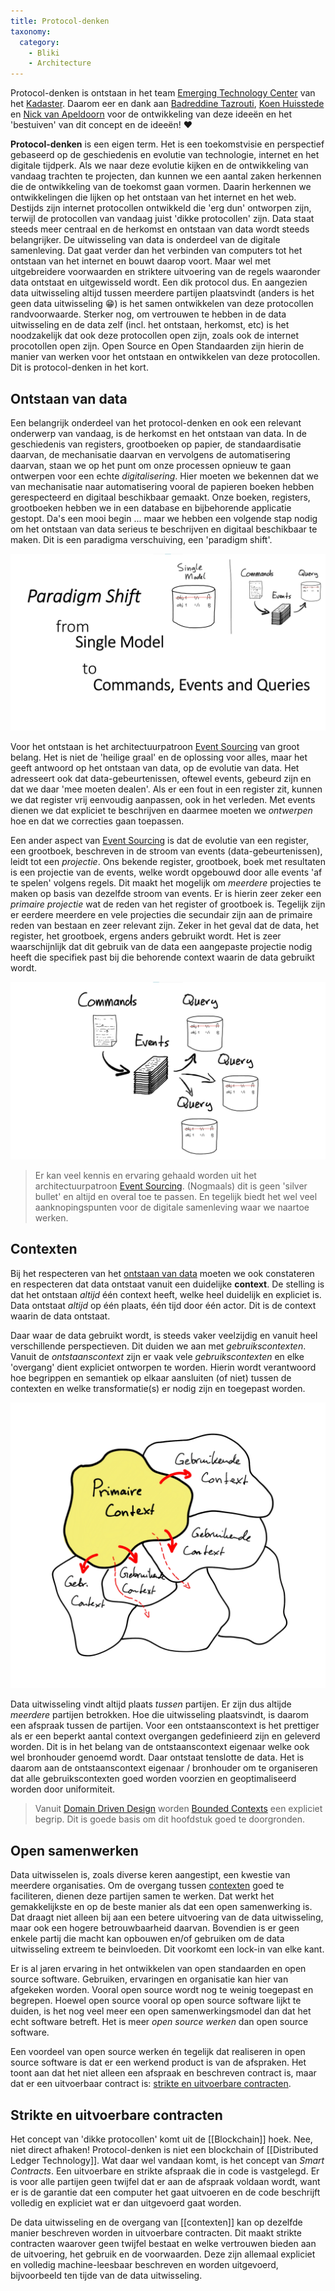 ```yaml
---
title: Protocol-denken
taxonomy:
  category:
    - Bliki
    - Architecture
---
```

Protocol-denken is ontstaan in het team <a href="https://www.kadaster.nl/zakelijk/over-ons/innovatie" target="_blank">Emerging Technology Center</a> van het <a href="https://kadaster.nl" target="_blank">Kadaster</a>.  Daarom eer en dank aan <a href="https://www.linkedin.com/in/btazrouti/" target="_blank">Badreddine Tazrouti</a>, <a href="https://www.linkedin.com/in/koenhuisstede/" target="_blank">Koen Huisstede</a> en <a href="https://www.linkedin.com/in/nickvapeldoorn/" target="_blank">Nick van Apeldoorn</a> voor de ontwikkeling van deze ideeën en het 'bestuiven' van dit concept en de ideeën! :heart:

**Protocol-denken** is een eigen term. Het is een toekomstvisie en perspectief gebaseerd op de geschiedenis en evolutie van technologie, internet en het digitale tijdperk. Als we naar deze evolutie kijken en de ontwikkeling van vandaag trachten te projecten, dan kunnen we een aantal zaken herkennen die de ontwikkeling van de toekomst gaan vormen. Daarin herkennen we ontwikkelingen die lijken op het ontstaan van het internet en het web. Destijds zijn internet protocollen ontwikkeld die 'erg dun' ontworpen zijn, terwijl de protocollen van vandaag juist 'dikke protocollen' zijn. Data staat steeds meer centraal en de herkomst en ontstaan van data wordt steeds belangrijker. De uitwisseling van data is onderdeel van de digitale samenleving. Dat gaat verder dan het verbinden van computers tot het ontstaan van het internet en bouwt daarop voort. Maar wel met uitgebreidere voorwaarden en striktere uitvoering van de regels waaronder data ontstaat en uitgewisseld wordt. Een dik protocol dus. En aangezien data uitwisseling altijd tussen meerdere partijen plaatsvindt (anders is het geen data uitwisseling :grin:) is het samen ontwikkelen van deze protocollen randvoorwaarde. Sterker nog, om vertrouwen te hebben in de data uitwisseling en de data zelf (incl. het ontstaan, herkomst, etc) is het noodzakelijk dat ook deze protocollen open zijn, zoals ook de internet procotollen open zijn. Open Source en Open Standaarden zijn hierin de manier van werken voor het ontstaan en ontwikkelen van deze protocollen. Dit is protocol-denken in het kort.

## Ontstaan van data

Een belangrijk onderdeel van het protocol-denken en ook een relevant onderwerp van vandaag, is de herkomst en het ontstaan van data. In de geschiedenis van registers, grootboeken op papier, de standaardisatie daarvan, de mechanisatie daarvan en vervolgens de automatisering daarvan, staan we op het punt om onze processen opnieuw te gaan ontwerpen voor een echte _digitalisering_. Hier moeten we bekennen dat we van mechanisatie naar automatisering vooral de papieren boeken hebben gerespecteerd en digitaal beschikbaar gemaakt. Onze boeken, registers, grootboeken hebben we in een database en bijbehorende applicatie gestopt. Da's een mooi begin ... maar we hebben een volgende stap nodig om het ontstaan van data serieus te beschrijven en digitaal beschikbaar te maken. Dit is een paradigma verschuiving, een 'paradigm shift'.

![From Single Model to Commands, Events and Queries](/_images/event-sourcing-paradigm-shift.png)

Voor het ontstaan is het architectuurpatroon [Event Sourcing](./event-sourcing.md) van groot belang. Het is niet de 'heilige graal' en de oplossing voor alles, maar het geeft antwoord op het ontstaan van data, op de evolutie van data. Het adresseert ook dat data-gebeurtenissen, oftewel events, gebeurd zijn en dat we daar 'mee moeten dealen'. Als er een fout in een register zit, kunnen we dat register vrij eenvoudig aanpassen, ook in het verleden. Met events dienen we dat expliciet te beschrijven en daarmee moeten we _ontwerpen_ hoe en dat we correcties gaan toepassen.

Een ander aspect van [Event Sourcing](./event-sourcing.md) is dat de evolutie van een register, een grootboek, beschreven in de stroom van events (data-gebeurtenissen), leidt tot een _projectie_. Ons bekende register, grootboek, boek met resultaten is een projectie van de events, welke wordt opgebouwd door alle events 'af te spelen' volgens regels. Dit maakt het mogelijk om _meerdere_ projecties te maken op basis van dezelfde stroom van events. Er is hierin zeer zeker een _primaire projectie_ wat de reden van het register of grootboek is. Tegelijk zijn er eerdere meerdere en vele projecties die secundair zijn aan de primaire reden van bestaan en zeer relevant zijn. Zeker in het geval dat de data, het register, het grootboek, ergens anders gebruikt wordt. Het is zeer waarschijnlijk dat dit gebruik van de data een aangepaste projectie nodig heeft die specifiek past bij die behorende context waarin de data gebruikt wordt.

![Multiple projections](/_images/event-sourcing-multiple-projections.png)

> Er kan veel kennis en ervaring gehaald worden uit het architectuurpatroon [Event Sourcing](./event-sourcing.md). (Nogmaals) dit is geen 'silver bullet' en altijd en overal toe te passen. En tegelijk biedt het wel veel aanknopingspunten voor de digitale samenleving waar we naartoe werken.

## Contexten

Bij het respecteren van het [ontstaan van data](#ontstaan-van-data) moeten we ook constateren en respecteren dat data ontstaat vanuit een duidelijke **context**. De stelling is dat het ontstaan _altijd_ één context heeft, welke heel duidelijk en expliciet is. Data ontstaat _altijd_ op één plaats, één tijd door één actor. Dit is de context waarin de data ontstaat.

Daar waar de data gebruikt wordt, is steeds vaker veelzijdig en vanuit heel verschillende perspectieven. Dit duiden we aan met _gebruikscontexten_. Vanuit de _ontstaanscontext_ zijn er vaak vele _gebruikscontexten_ en elke 'overgang' dient expliciet ontworpen te worden. Hierin wordt verantwoord hoe begrippen en semantiek op elkaar aansluiten (of niet) tussen de contexten en welke transformatie(s) er nodig zijn en toegepast worden.

![Bounded Contextx](/_images/ddd-bounded-contexts.png)

Data uitwisseling vindt altijd plaats _tussen_ partijen. Er zijn dus altijde _meerdere_ partijen betrokken. Hoe die uitwisseling plaatsvindt, is daarom een afspraak tussen de partijen. Voor een ontstaanscontext is het prettiger als er een beperkt aantal context overgangen gedefinieerd zijn en geleverd worden. Dit is in het belang van de ontstaanscontext eigenaar welke ook wel bronhouder genoemd wordt. Daar ontstaat tenslotte de data. Het is daarom aan de ontstaanscontext eigenaar / bronhouder om te organiseren dat alle gebruikscontexten goed worden voorzien en geoptimaliseerd worden door uniformiteit.

> Vanuit [Domain Driven Design](https://martinfowler.com/bliki/DomainDrivenDesign.html) worden [Bounded Contexts](https://martinfowler.com/bliki/BoundedContext.html) een expliciet begrip. Dit is goede basis om dit hoofdstuk goed te doorgronden.

## Open samenwerken

Data uitwisselen is, zoals diverse keren aangestipt, een kwestie van meerdere organisaties. Om de overgang tussen [contexten](#contexten) goed te faciliteren, dienen deze partijen samen te werken. Dat werkt het gemakkelijkste en op de beste manier als dat een open samenwerking is. Dat draagt niet alleen bij aan een betere uitvoering van de data uitwisseling, maar ook een hogere betrouwbaarheid daarvan. Bovendien is er geen enkele partij die macht kan opbouwen en/of gebruiken om de data uitwisseling extreem te beinvloeden. Dit voorkomt een lock-in van elke kant.

Er is al jaren ervaring in het ontwikkelen van open standaarden en open source software. Gebruiken, ervaringen en organisatie kan hier van afgekeken worden. Vooral open source wordt nog te weinig toegepast en begrepen. Hoewel open source vooral op open source software lijkt te duiden, is het nog veel meer een open samenwerkingsmodel dan dat het echt software betreft. Het is meer _open source werken_ dan open source software.

Een voordeel van open source werken én tegelijk dat realiseren in open source software is dat er een werkend product is van de afspraken. Het toont aan dat het niet alleen een afspraak en beschreven contract is, maar dat er een uitvoerbaar contract is: [strikte en uitvoerbare contracten](#strikte-en-uitvoerbare-contracten).

## Strikte en uitvoerbare contracten

Het concept van 'dikke protocollen' komt uit de [[Blockchain]] hoek. Nee, niet direct afhaken! Protocol-denken is niet een blockchain of [[Distributed Ledger Technology]]. Wat daar wel vandaan komt, is het concept van _Smart Contracts_. Een uitvoerbare en strikte afspraak die in code is vastgelegd. Er is voor alle partijen geen twijfel dat er aan de afspraak voldaan wordt, want er is de garantie dat een computer het gaat uitvoeren en de code beschrijft volledig en expliciet wat er dan uitgevoerd gaat worden.

De data uitwisseling en de overgang van [[contexten]] kan op dezelfde manier beschreven worden in uitvoerbare contracten. Dit maakt strikte contracten waarover geen twijfel bestaat en welke vertrouwen bieden aan de uitvoering, het gebruik en de voorwaarden. Deze zijn allemaal expliciet en volledig machine-leesbaar beschreven en worden uitgevoerd, bijvoorbeeld ten tijde van de data uitwisseling.
